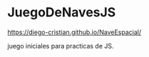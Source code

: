 ﻿# JuegoDeNavesJS

https://diego-cristian.github.io/NaveEspacial/
 
juego iniciales para practicas de JS.

